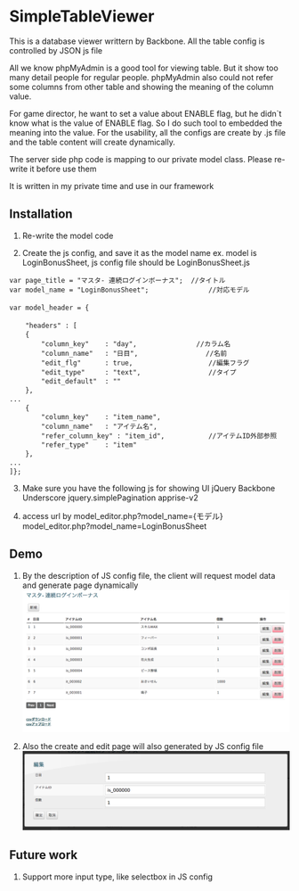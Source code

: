 # SimpleTableViewer

This is a database viewer writtern by Backbone. All the table config is controlled by JSON js file

All we know phpMyAdmin is a good tool for viewing table. But it show too many detail people for regular people. phpMyAdmin also could not refer some columns from other table and showing the meaning of the column value.

For game director, he want to set a value about ENABLE flag, but he didn`t know what is the value of ENABLE flag. So I do such tool to embedded the meaning into the value. For the usability, all the configs are create by .js file and the table content will create dynamically.

The server side php code is mapping to our private model class. Please re-write it before use them

It is written in my private time and use in our framework

## Installation
1. Re-write the model code

2. Create the js config, and save it as the model name
ex. model is LoginBonusSheet, js config file should be LoginBonusSheet.js

```
var page_title = "マスタ- 連続ログインボーナス";  //タイトル
var model_name = "LoginBonusSheet";               //対応モデル

var model_header = {

    "headers" : [
    {
        "column_key"    : "day",　　　　　　　　　//カラム名
        "column_name"   : "日目",                 //名前
        "edit_flg"      : true,                   //編集フラグ
        "edit_type"     : "text",                 //タイプ
        "edit_default"  : ""
    },
...
    {
        "column_key"    : "item_name",
        "column_name"   : "アイテム名",
        "refer_column_key" : "item_id",           //アイテムID外部参照
        "refer_type"    : "item"
    },
...
]};
```

3. Make sure you have the following js for showing UI
jQuery
Backbone
Underscore
jquery.simplePagination
apprise-v2

4. access url by model_editor.php?model_name={モデル}
model_editor.php?model_name=LoginBonusSheet

## Demo
1. By the description of JS config file, the client will request model data and generate page dynamically
![alt text](https://github.com/markkong318/SimpleTableViewer/blob/master/readme/screenshot/1.png)

2. Also the create and edit page will also generated by JS config file
![alt text](https://github.com/markkong318/SimpleTableViewer/blob/master/readme/screenshot/2.png)

## Future work
1. Support more input type, like selectbox in JS config
